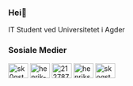 <h3 align="left">Hei👋</h1>
<p align="left">IT Student ved Universitetet i Agder</p>

<h3 align="left">Sosiale Medier</h3>
<p align="left">
<a href="https://twitter.com/sk0gstad" target="blank"><img align="center" src="https://raw.githubusercontent.com/rahuldkjain/github-profile-readme-generator/master/src/images/icons/Social/twitter.svg" alt="sk0gstad" height="30" width="40" /></a>
<a href="https://linkedin.com/in/henrik-skogstad-150b83199" target="blank"><img align="center" src="https://raw.githubusercontent.com/rahuldkjain/github-profile-readme-generator/master/src/images/icons/Social/linked-in-alt.svg" alt="henrik-skogstad-150b83199" height="30" width="40" /></a>
<a href="https://stackoverflow.com/users/21278756" target="blank"><img align="center" src="https://raw.githubusercontent.com/rahuldkjain/github-profile-readme-generator/master/src/images/icons/Social/stack-overflow.svg" alt="21278756" height="30" width="40" /></a>
<a href="https://fb.com/henrikskogstad64" target="blank"><img align="center" src="https://raw.githubusercontent.com/rahuldkjain/github-profile-readme-generator/master/src/images/icons/Social/facebook.svg" alt="henrikskogstad64" height="30" width="40" /></a>
<a href="https://instagram.com/skogstad.henrik" target="blank"><img align="center" src="https://raw.githubusercontent.com/rahuldkjain/github-profile-readme-generator/master/src/images/icons/Social/instagram.svg" alt="skogstad.henrik" height="30" width="40" /></a>
</p>
